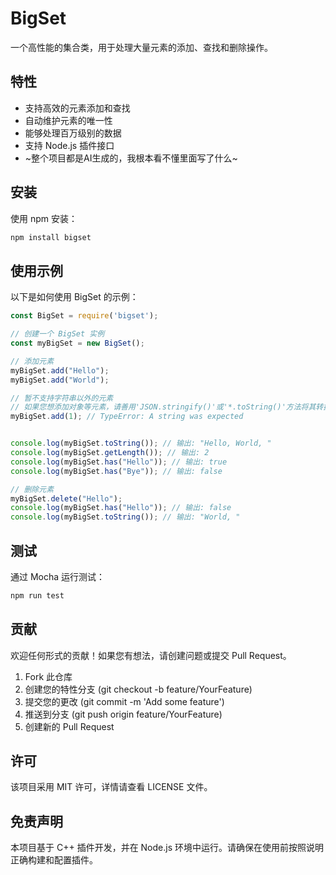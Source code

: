 # BigSet

一个高性能的集合类，用于处理大量元素的添加、查找和删除操作。

## 特性

- 支持高效的元素添加和查找
- 自动维护元素的唯一性
- 能够处理百万级别的数据
- 支持 Node.js 插件接口
- ~整个项目都是AI生成的，我根本看不懂里面写了什么~

## 安装

使用 npm 安装：

```bash
npm install bigset
```

## 使用示例

以下是如何使用 BigSet 的示例：

```javascript
const BigSet = require('bigset');

// 创建一个 BigSet 实例
const myBigSet = new BigSet();

// 添加元素
myBigSet.add("Hello");
myBigSet.add("World");

// 暂不支持字符串以外的元素
// 如果您想添加对象等元素，请善用'JSON.stringify()'或'*.toString()'方法将其转换为字符串
myBigSet.add(1); // TypeError: A string was expected


console.log(myBigSet.toString()); // 输出: "Hello, World, "
console.log(myBigSet.getLength()); // 输出: 2
console.log(myBigSet.has("Hello")); // 输出: true
console.log(myBigSet.has("Bye")); // 输出: false

// 删除元素
myBigSet.delete("Hello");
console.log(myBigSet.has("Hello")); // 输出: false
console.log(myBigSet.toString()); // 输出: "World, "
```

## 测试

通过 Mocha 运行测试：

```bash
npm run test
```

## 贡献

欢迎任何形式的贡献！如果您有想法，请创建问题或提交 Pull Request。

1. Fork 此仓库
2. 创建您的特性分支 (git checkout -b feature/YourFeature)
3. 提交您的更改 (git commit -m 'Add some feature')
4. 推送到分支 (git push origin feature/YourFeature)
5. 创建新的 Pull Request

## 许可

该项目采用 MIT 许可，详情请查看 LICENSE 文件。

## 免责声明

本项目基于 C++ 插件开发，并在 Node.js 环境中运行。请确保在使用前按照说明正确构建和配置插件。
